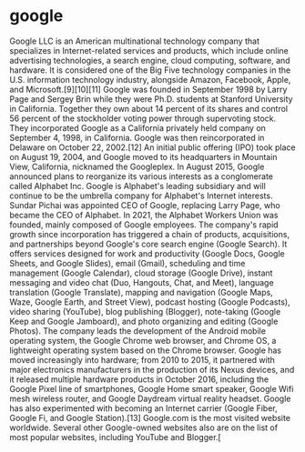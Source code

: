# google
Google LLC is an American multinational technology company that specializes in Internet-related services and products, which include online advertising technologies, a search engine, cloud computing, software, and hardware. It is considered one of the Big Five technology companies in the U.S. information technology industry, alongside Amazon, Facebook, Apple, and Microsoft.[9][10][11]  Google was founded in September 1998 by Larry Page and Sergey Brin while they were Ph.D. students at Stanford University in California. Together they own about 14 percent of its shares and control 56 percent of the stockholder voting power through supervoting stock. They incorporated Google as a California privately held company on September 4, 1998, in California. Google was then reincorporated in Delaware on October 22, 2002.[12] An initial public offering (IPO) took place on August 19, 2004, and Google moved to its headquarters in Mountain View, California, nicknamed the Googleplex. In August 2015, Google announced plans to reorganize its various interests as a conglomerate called Alphabet Inc. Google is Alphabet's leading subsidiary and will continue to be the umbrella company for Alphabet's Internet interests. Sundar Pichai was appointed CEO of Google, replacing Larry Page, who became the CEO of Alphabet. In 2021, the Alphabet Workers Union was founded, mainly composed of Google employees.  The company's rapid growth since incorporation has triggered a chain of products, acquisitions, and partnerships beyond Google's core search engine (Google Search). It offers services designed for work and productivity (Google Docs, Google Sheets, and Google Slides), email (Gmail), scheduling and time management (Google Calendar), cloud storage (Google Drive), instant messaging and video chat (Duo, Hangouts, Chat, and Meet), language translation (Google Translate), mapping and navigation (Google Maps, Waze, Google Earth, and Street View), podcast hosting (Google Podcasts), video sharing (YouTube), blog publishing (Blogger), note-taking (Google Keep and Google Jamboard), and photo organizing and editing (Google Photos). The company leads the development of the Android mobile operating system, the Google Chrome web browser, and Chrome OS, a lightweight operating system based on the Chrome browser. Google has moved increasingly into hardware; from 2010 to 2015, it partnered with major electronics manufacturers in the production of its Nexus devices, and it released multiple hardware products in October 2016, including the Google Pixel line of smartphones, Google Home smart speaker, Google Wifi mesh wireless router, and Google Daydream virtual reality headset. Google has also experimented with becoming an Internet carrier (Google Fiber, Google Fi, and Google Station).[13]  Google.com is the most visited website worldwide. Several other Google-owned websites also are on the list of most popular websites, including YouTube and Blogger.[
